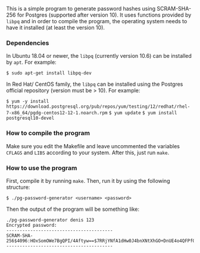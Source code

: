 
This is a simple program to generate password hashes using SCRAM-SHA-256 for Postgres (supported after version 10). 
It uses functions provided by `libpq` and in order to compile the program, the operating system needs to have it installed (at least the version 10).

### Dependencies

In Ubuntu 18.04 or newer, the `libpq` (currently version 10.6) can be installed by `apt`. For example:

`$ sudo apt-get install libpq-dev`

In Red Hat/ CentOS family, the `libpq` can be installed using the Postgres official repository (version must be > 10). For example:

`$ yum -y install https://download.postgresql.org/pub/repos/yum/testing/12/redhat/rhel-7-x86_64/pgdg-centos12-12-1.noarch.rpm`
`$ yum update`
`$ yum install postgresql10-devel`

### How to compile the program

Make sure you edit the Makefile and leave uncommented the variables `CFLAGS` and `LIBS` according to your system. 
After this, just run `make`.

### How to use the program

First, compile it by running `make`. Then, run it by using the following structure:

`$ ./pg-password-generator <username> <password>`

Then the output of the program will be something like:

```
./pg-password-generator denis 123
Encrypted password: 
----------------------------------------
SCRAM-SHA-256$4096:HOxSomOWe7BgQPI/4Aftyw==$7RRjYNfA1dHw0J4bnXNtXhGO+DnUE4o4QFPfOh+wc3Q=:mWCezK1R+9I564I6QO327quciMZXvTI2XnBP14kJcbs=
----------------------------------------
```
